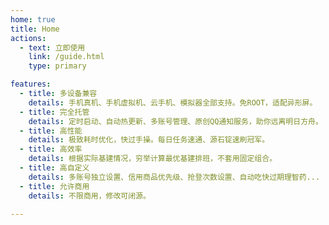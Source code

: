 ```yaml
---
home: true
title: Home
actions:
  - text: 立即使用
    link: /guide.html
    type: primary

features:
  - title: 多设备兼容
    details: 手机真机、手机虚拟机、云手机、模拟器全部支持。免ROOT，适配异形屏。
  - title: 完全托管
    details: 定时启动、自动热更新、多账号管理、原创QQ通知服务，助你远离明日方舟。
  - title: 高性能
    details: 极致耗时优化，快过手操。每日任务速通、源石锭速刷冠军。
  - title: 高效率
    details: 根据实际基建情况，穷举计算最优基建排班，不套用固定组合。
  - title: 高自定义
    details: 多账号独立设置、信用商品优先级、抢登次数设置、自动吃快过期理智药...
  - title: 允许商用
    details: 不限商用，修改可闭源。

---
```

